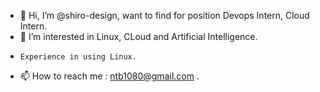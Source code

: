 - 👋 Hi, I’m @shiro-design, want to find for position Devops Intern, Cloud Intern.
- 👀 I’m interested in  Linux, CLoud and Artificial Intelligence.
-     Experience in using Linux.
- 📫 How to reach me : ntb1080@gmail.com .

<!---
shiro-design/shiro-design is a ✨ special ✨ repository because its `README.md` (this file) appears on your GitHub profile.
You can click the Preview link to take a look at your changes.
--->
